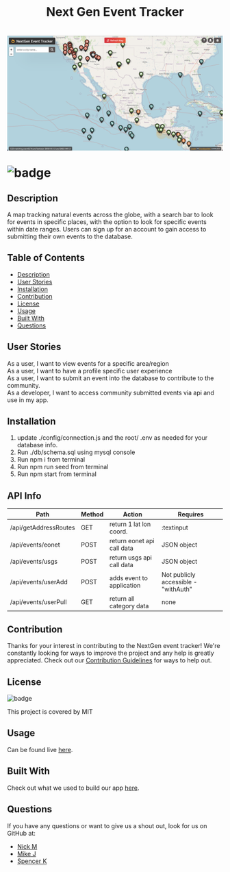 <h1 align="center"> Next Gen Event Tracker <h1>

![The main landing page is a single-page map application that allows a user to search for natural events](./public/img/nextGen-tracker-screengrab.png)

![badge](https://img.shields.io/badge/license-MIT-blue)

## Description
A map tracking natural events across the globe, with a search bar to look for events in specific places, with the option to look for specific events within date ranges. Users can sign up for an account to gain access to submitting their own events to the database.

## Table of Contents
- [Description](#description) 
- [User Stories](#user-stories)  
- [Installation](#installation)
- [Contribution](#contribution)
- [License](#license)
- [Usage](#usage)
- [Built With](#built-with) 
- [Questions](#questions)
  
## User Stories
As a user, I want to view events for a specific area/region </br>
As a user, I want to have a profile specific user experience </br>
As a user, I want to submit an event into the database to contribute to the community. </br>
As a developer, I want to access community submitted events via api and use in my app. </br>

## Installation
1. update ./config/connection.js and the root/ .env as needed for your database info.
2. Run ./db/schema.sql using mysql console
3. Run npm i from terminal
4. Run npm run seed from terminal
5. Run npm start from terminal

## API Info
| Path                  | Method | Action                     | Requires                             |
|-----------------------|--------|----------------------------|--------------------------------------|
| /api/getAddressRoutes | GET    | return 1 lat lon coord.    | :textinput                           |
| /api/events/eonet     | POST   | return eonet api call data | JSON object                          |
| /api/events/usgs      | POST   | return usgs api call data  | JSON object                          |
| /api/events/userAdd   | POST   | adds event to application  | Not publicly accessible - "withAuth" |
| /api/events/userPull  | GET    | return all category data   | none                                 |

## Contribution
Thanks for your interest in contributing to the NextGen event tracker! We're constantly looking for ways to improve the project and any help is greatly appreciated. Check out our [Contribution Guidelines](https://github.com/n-r-martin/NextGen-event-tracker/wiki/Contribution-Guidelines "link to contribution guide") for ways to help out.

## License
![badge](https://img.shields.io/badge/license-MIT-blue)</br>

This project is covered by MIT

## Usage
Can be found live [here](https://nextgen-event-tracker.herokuapp.com/ "link to heroku deployed app").

## Built With
Check out what we used to build our app [here](https://github.com/n-r-martin/NextGen-event-tracker/wiki/Built-with "link to built with page").

## Questions
If you have any questions or want to give us a shout out, look for us on GitHub at: 
- [Nick M](https://github.com/n-r-martin "Nick's link")  
- [Mike J](https://github.com/GittinIt6 "Nick's link")
- [Spencer K](https://github.com/Skerans "Spencer's link")

